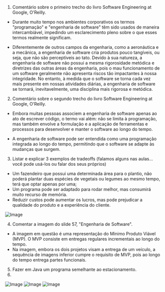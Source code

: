 1. Comentário sobre o primeiro trecho do livro Software Engineering at Google, O'Reilly.

* Durante muito tempo nos ambientes corporativos os termos "programação" e "engenharia de software" têm sido usados de maneira intercambiável, impedindo um esclarecimento pleno sobre o que esses termos realmente significam.

* Diferentemente de outros campos da engenharia, como a aeronáutica e a mecânica, a engenharia de software cria produtos pouco tangíveis, ou seja, que não são perceptíveis ao tato. Devido à sua natureza, a engenharia de software não possui a mesma rigorosidade metódica e diretrizes das outras áreas da engenharia, pois o mau funcionamento de um software geralmente não apresenta riscos tão impactantes à nossa integridade. No entanto, à medida que o software se torna cada vez mais presente em nossas atividades diárias, a engenharia de software se tornará, inevitavelmente, uma disciplina mais rigorosa e metódica.



2. Comentário sobre o segundo trecho do livro Software Engineering at Google, O'Reilly.

* Embora muitas pessoas associem a engenharia de software apenas ao ato de escrever código, o termo vai além: não se limita à programação, mas também envolve a formulação e a aplicação de ferramentas e processos para desenvolver e manter o software ao longo do tempo.

* A engenharia de software pode ser entendida como uma programação integrada ao longo do tempo, permitindo que o software se adapte às mudanças que surgem.



3. Listar e explicar 3 exemplos de tradeoffs (falamos alguns nas aulas... você pode usá-los ou falar dos seus próprios)
* Um fazendeiro que possui uma determinada área para o plantio, não poderá plantar duas espécies de vegetais ou legumes ao mesmo tempo, terá que optar apenas por uma;
* Um programa pode ser adaptado para rodar melhor, mas consumirá muito recurso de memória.
* Reduzir custos pode aumentar os lucros, mas pode prejudicar a qualidade do produto e a experiência do cliente.


![Image](https://github.com/user-attachments/assets/c22914a4-b4a7-4091-8b4e-ff344c6a059b)


4. Comentar a imagem do slide 57, "Engenharia de Software".
  * A imagem em questão é uma representação do Mínimo Produto Viável (MVP). O MVP consiste em entregas regulares incrementais ao longo do tempo.
  * Na imagem, embora os dois projetos visam a entrega de um veículo, a sequência de imagens inferior cumpre o requisito de MVP, pois ao longo do tempo entrega partes funcionais.


5. Fazer em Java um programa semelhante ao estacionamento.
6. 
![Image](https://github.com/user-attachments/assets/4278eb5d-b7f0-430a-87a3-4e409ceda6a7)
![Image](https://github.com/user-attachments/assets/6a3d1606-b99f-42d4-95d8-cb00f10a1caa)
![Image](https://github.com/user-attachments/assets/dc56c117-a43e-48a2-9e35-44b158e63e2f)



